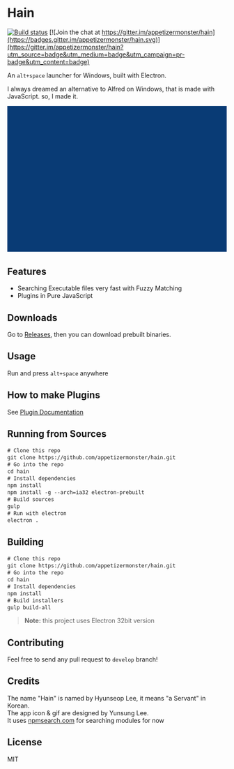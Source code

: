 # Hain
[![Build status](https://ci.appveyor.com/api/projects/status/l4p8r613wckaiqm6?svg=true)](https://ci.appveyor.com/project/appetizermonster/hain)
[![Join the chat at https://gitter.im/appetizermonster/hain](https://badges.gitter.im/appetizermonster/hain.svg)](https://gitter.im/appetizermonster/hain?utm_source=badge&utm_medium=badge&utm_campaign=pr-badge&utm_content=badge)

An `alt+space` launcher for Windows, built with Electron.

I always dreamed an alternative to Alfred on Windows, that is made with JavaScript.
so, I made it.

<p align="center">
  <img src="docs/demo.gif" width="700"/>
</p>

## Features

* Searching Executable files very fast with Fuzzy Matching
* Plugins in Pure JavaScript

## Downloads

Go to [Releases](https://github.com/appetizermonster/Hain/releases), then you can download prebuilt binaries.  

## Usage
Run and press `alt+space` anywhere
      
## How to make Plugins

See [Plugin Documentation](docs/plugin-docs.md)

## Running from Sources
```shell
# Clone this repo
git clone https://github.com/appetizermonster/hain.git
# Go into the repo
cd hain
# Install dependencies
npm install
npm install -g --arch=ia32 electron-prebuilt
# Build sources
gulp
# Run with electron
electron .
```

## Building

```shell
# Clone this repo
git clone https://github.com/appetizermonster/hain.git
# Go into the repo
cd hain
# Install dependencies
npm install
# Build installers
gulp build-all
```

>**Note:** this project uses Electron 32bit version


## Contributing
Feel free to send any pull request to `develop` branch!

## Credits
The name "Hain" is named by Hyunseop Lee, it means "a Servant" in Korean.  
The app icon & gif are designed by Yunsung Lee.  
It uses [npmsearch.com](https://github.com/solids/npmsearch) for searching modules for now  

## License
MIT